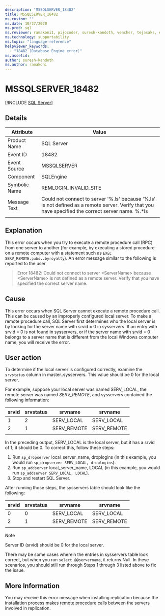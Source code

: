 ```yaml
---
description: "MSSQLSERVER_18482"
title: MSSQLSERVER_18482
ms.custom: ""
ms.date: 10/27/2020
ms.prod: sql
ms.reviewer: ramakoni1, pijocoder, suresh-kandoth, vencher, tejasaks, docast
ms.technology: supportability
ms.topic: "language-reference"
helpviewer_keywords: 
  - "18482 (Database Engine error)"
ms.assetid: 
author: suresh-kandoth
ms.author: ramakoni
---
```

# MSSQLSERVER_18482
 [!INCLUDE [SQL Server](../../includes/applies-to-version/sqlserver.md)]

## Details

|Attribute|Value|
|---|---|
|Product Name|SQL Server|
|Event ID|18482|
|Event Source|MSSQLSERVER|
|Component|SQLEngine|
|Symbolic Name|REMLOGIN_INVALID_SITE|
|Message Text|Could not connect to server '%.ls' because '%.ls' is not defined as a remote server. Verify that you have specified the correct server name. %.*ls|
||

## Explanation

This error occurs when you try to execute a remote procedure call (RPC) from one server to another (for example, by executing a stored procedure on a remote computer with a statement such as `EXEC SERV_REMOTE.pubs..byroyalty`). An error message similar to the following is reported to the user

> Error 18482: Could not connect to server \<ServerName> because \<ServerName> is not defined as a remote server. Verify that you have specified the correct server name.

## Cause

This error occurs when SQL Server cannot execute a remote procedure call. This can be caused by an improperly configured local server. To make a remote procedure call, SQL Server first determines who the local server is by looking for the server name with srvid = 0 in sysservers. If an entry with srvid = 0 is not found in sysservers, or if the server name with srvid = 0 belongs to a server name that is different from the local Windows computer name, you will receive the error.

## User action

To determine if the local server is configured correctly, examine the `srvstatus` column in master..sysservers. This value should be 0 for the local server.

For example, suppose your local server was named SERV_LOCAL, the remote server was named *SERV_REMOTE*, and sysservers contained the following information:

|srvid|srvstatus|srvname|srvname|
|---|---|---|---|
|1|2|SERV_LOCAL|SERV_LOCAL|
|2|1|SERV_REMOTE|SERV_REMOTE|
||||

In the preceding output, SERV_LOCAL is the local server, but it has a srvid of 1; it should be 0. To correct this, follow these steps:

1. Run `sp_dropserver` local_server_name, droplogins (in this example, you would run `sp_dropserver SERV_LOCAL, droplogins`).
1. Run `sp_addserver` local_server_name, LOCAL (in this example, you would run `sp_addserver SERV_LOCAL, LOCAL`).
1. Stop and restart SQL Server.

After running those steps, the sysservers table should look like the following:

|srvid|srvstatus|srvname|srvname|
|---|---|---|---|
|0|0|SERV_LOCAL|SERV_LOCAL|
|2|1|SERV_REMOTE|SERV_REMOTE|
||||

> [!NOTE]
> Server ID (srvid) should be 0 for the local server.

There may be some cases wherein the entries in sysservers table look correct, but when you run `select @@servername`, it returns Null. In these scenarios, you should still run through Steps 1 through 3 listed above to fix the issue.

## More Information

You may receive this error message when installing replication because the installation process makes remote procedure calls between the servers involved in replication.
